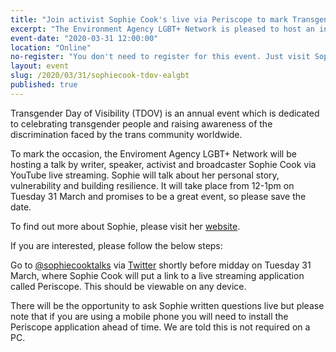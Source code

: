 ```yaml
---
title: "Join activist Sophie Cook's live via Periscope to mark Transgender Day of Visibility"
excerpt: "The Environment Agency LGBT+ Network is pleased to host an informative talk with Sophie Cook." 
event-date: "2020-03-31 12:00:00"
location: "Online"
no-register: "You don't need to register for this event. Just visit Sophie's [Twitter](https://twitter.com/sophiecooktalks) on the day for the link."
layout: event
slug: /2020/03/31/sophiecook-tdov-ealgbt
published: true
---
```


Transgender Day of Visibility (TDOV) is an annual event which is dedicated to celebrating transgender people and raising awareness of the discrimination faced by the trans community worldwide.

To mark the occasion, the Enviroment Agency LGBT+ Network will be hosting a talk by writer, speaker, activist and broadcaster Sophie Cook via YouTube live streaming.  Sophie will talk about her personal story, vulnerability and building resilience.  It will take place from 12-1pm on Tuesday 31 March and promises to be a great event, so please save the date.  

To find out more about Sophie, please visit her [website](http://www.sophiecook.me.uk/).

If you are interested, please follow the below steps: 

Go to [@sophiecooktalks](https://twitter.com/sophiecooktalks) via [Twitter](https://twitter.com/sophiecooktalks) shortly before midday on Tuesday 31 March, where Sophie Cook will put a link to a live streaming application called Periscope. This should be viewable on any device.

There will be the opportunity to ask Sophie written questions live but please note that if you are using a mobile phone you will need to install the Periscope application ahead of time. We are told this is not required on a PC.

